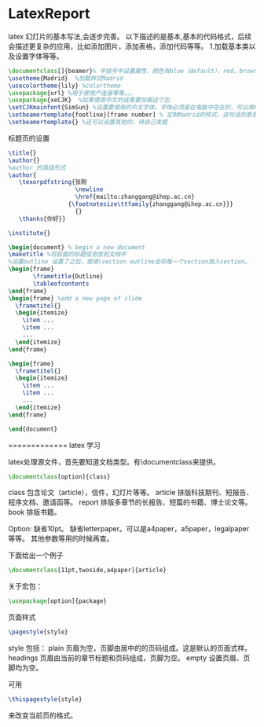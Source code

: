 LatexReport
===========
latex 幻灯片的基本写法,会逐步完善。
以下描述的是基本,基本的代码格式，后续会描述更复杂的应用，比如添加图片，添加表格，添加代码等等。
1.加载基本类以及设置字体等等。
```latex
\documentclass[]{beamer}% 中括号中设置属性，颜色有blue（default），red，brown，blackandwhite，compress 尽量压缩导航栏。
\usetheme{Madrid}  %加载样式Madrid
\usecolortheme{lily} %colortheme 
\usepackage{url} %用于使用产连接等等。。。
\usepackage{xeCJK}  %如果使用中文的话需要加载这个包
\setCJKmainfont{SimSun} %设置要使用的中文字体。字体必须是在电脑中存在的，可以用fc-list:lang=zh 来查看本机电脑安装的字体列表。
\setbeamertemplate{footline}[frame number] % 定制Madrid的样式，这句话的意思是footline 只显示frame number 其他的都不显示。
\setbeamertemplate{} %还可以设置其他的，待自己发掘
```
标题页的设置
```latex
\title{}
\author{}
%author 的高级形式
\author{
   \texorpdfstring{张刚
                   \newline
                   \href{mailto:zhanggang@ihep.ac.cn}
                 {\footnotesize\ttfamily{zhanggang@ihep.ac.cn}}}
                   {}
   \thanks{你好}}

\institute{}
```
```latex
\begin{document} % begin a new document
\maketitle %将前面的标题信息放到文档中
%设置outline 设置了之后，使用\section outline会将每一个section放入section。
\begin{frame}
       \frametitle{Outline}
       \tableofcontents
\end{frame}
\begin{frame} %add a new page of slide
  \frametitel{}
  \begin{itemize}
    \item ...
    \item ...
    ...
  \end{itemize}
\end{frame}

\begin{frame}
  \frametitel{}
  \begin{itemize}
    \item ...
    \item ...
    ...
  \end{itemize}
\end{frame}

\end{document}
```


=============
latex 学习

latex处理源文件，首先要知道文档类型。有\documentclass来提供。
```latex
\documentclass[option]{class}
```
class 包含论文（article），信件，幻灯片等等。
article 排版科技期刊、短报告、程序文档、邀请函等。
report 排版多章节的长报告、短篇的书籍、博士论文等。
book 排版书籍。

Option:
  缺省10pt。
  缺省letterpaper。可以是a4paper，a5paper，legalpaper等等。
  其他参数等用的时候再查。

下面给出一个例子
```latex
\documentclass[11pt,twoside,a4paper]{article}
```
关于宏包：
```latex
\usepackage[option]{package}
```
页面样式
```latex
\pagestyle{style}
```
style 包括：
plain 页眉为空，页脚由居中的的页码组成。这是默认的页面式样。
headings 页眉由当前的章节标题和页码组成，页脚为空。
empty 设置页眉、页脚均为空。

可用
```latex
\thispagestyle{style}
```
来改变当前页的格式。

